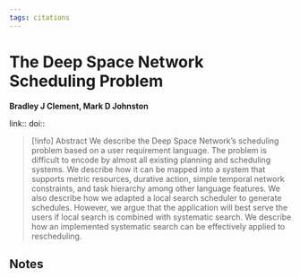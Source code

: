 ```yaml
---
tags: citations
---
```

# The Deep Space Network Scheduling Problem

**Bradley J Clement, Mark D Johnston**


link:: 
doi:: 

> [!info] Abstract
> We describe the Deep Space Network’s scheduling problem based on a user requirement language. The problem is difficult to encode by almost all existing planning and scheduling systems. We describe how it can be mapped into a system that supports metric resources, durative action, simple temporal network constraints, and task hierarchy among other language features. We also describe how we adapted a local search scheduler to generate schedules. However, we argue that the application will best serve the users if local search is combined with systematic search. We describe how an implemented systematic search can be effectively applied to rescheduling.



## Notes

